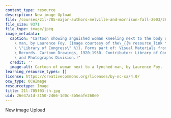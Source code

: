 ```yaml
---
content_type: resource
description: New image Upload
file: /courses/21l-705-major-authors-melville-and-morrison-fall-2003/26e37a1d315024661d0c3b5eafe260e0_21l-705f03-th.jpg
file_size: 9371
file_type: image/jpeg
image_metadata:
  caption: "Cartoon showing anguished woman kneeling next to the body of a lynched\
    \ man, by Laurence Foy. (Image courtesy of the\_{{% resource_link \"ef7df1e3-7f1d-4dd1-9df8-566a7ac3ff41\"\
    \ \"Library of Congress\" %}}. Forms part of: Visual Materials from the NAACP\
    \ Records. Cartoon Drawings, 1920-1930. Contributor: Library of Congress Prints\
    \ and Photographs Division.)"
  credit: ''
  image-alt: Cartoon of woman next to a lynched man, by Laurence Foy.
learning_resource_types: []
license: https://creativecommons.org/licenses/by-nc-sa/4.0/
ocw_type: OCWImage
resourcetype: Image
title: 21l-705f03-th.jpg
uid: 26e37a1d-3150-2466-1d0c-3b5eafe260e0
---
```

New image Upload